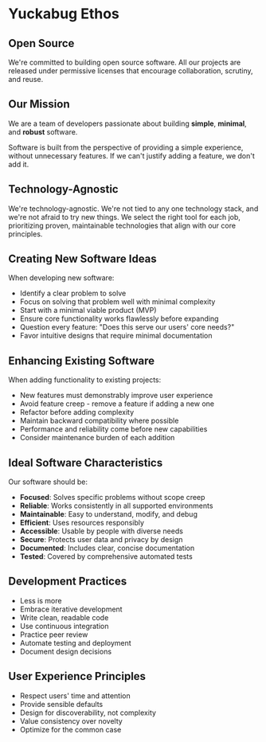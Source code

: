 # Yuckabug Ethos

## Open Source

We're committed to building open source software. All our projects are released under permissive licenses that
encourage collaboration, scrutiny, and reuse.

## Our Mission

We are a team of developers passionate about building **simple**, **minimal**, and **robust** software.

Software is built from the perspective of providing a simple experience, without unnecessary features. If we can't
justify adding a feature, we don't add it.

## Technology-Agnostic

We're technology-agnostic. We're not tied to any one technology stack, and we're not afraid to try new things. We
select the right tool for each job, prioritizing proven, maintainable technologies that align with our core principles.

## Creating New Software Ideas

When developing new software:

- Identify a clear problem to solve
- Focus on solving that problem well with minimal complexity
- Start with a minimal viable product (MVP)
- Ensure core functionality works flawlessly before expanding
- Question every feature: "Does this serve our users' core needs?"
- Favor intuitive designs that require minimal documentation

## Enhancing Existing Software

When adding functionality to existing projects:

- New features must demonstrably improve user experience
- Avoid feature creep - remove a feature if adding a new one
- Refactor before adding complexity
- Maintain backward compatibility where possible
- Performance and reliability come before new capabilities
- Consider maintenance burden of each addition

## Ideal Software Characteristics

Our software should be:

- **Focused**: Solves specific problems without scope creep
- **Reliable**: Works consistently in all supported environments
- **Maintainable**: Easy to understand, modify, and debug
- **Efficient**: Uses resources responsibly
- **Accessible**: Usable by people with diverse needs
- **Secure**: Protects user data and privacy by design
- **Documented**: Includes clear, concise documentation
- **Tested**: Covered by comprehensive automated tests

## Development Practices

- Less is more
- Embrace iterative development
- Write clean, readable code
- Use continuous integration
- Practice peer review
- Automate testing and deployment
- Document design decisions

## User Experience Principles

- Respect users' time and attention
- Provide sensible defaults
- Design for discoverability, not complexity
- Value consistency over novelty
- Optimize for the common case
